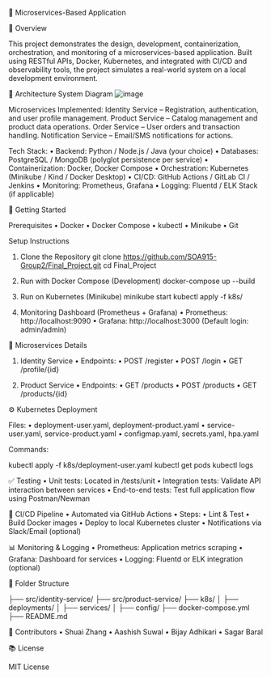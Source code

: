 🧩 Microservices-Based Application

📌 Overview

This project demonstrates the design, development, containerization, orchestration, and monitoring of a microservices-based application. Built using RESTful APIs, Docker, Kubernetes, and integrated with CI/CD and observability tools, the project simulates a real-world system on a local development environment.

🧱 Architecture
System Diagram
![image](https://github.com/user-attachments/assets/6d0a43f0-30e9-4051-b276-af1c9f71bce7)


Microservices Implemented:
	Identity Service – Registration, authentication, and user profile management.
 	Product Service – Catalog management and product data operations.
  	Order Service – User orders and transaction handling.
   	Notification Service – Email/SMS notifications for actions.

Tech Stack:
	•	Backend: Python / Node.js / Java (your choice)
	•	Databases: PostgreSQL / MongoDB (polyglot persistence per service)
	•	Containerization: Docker, Docker Compose
	•	Orchestration: Kubernetes (Minikube / Kind / Docker Desktop)
	•	CI/CD: GitHub Actions / GitLab CI / Jenkins
	•	Monitoring: Prometheus, Grafana
	•	Logging: Fluentd / ELK Stack (if applicable)

🚀 Getting Started

Prerequisites
	•	Docker
	•	Docker Compose
	•	kubectl
	•	Minikube
	•	Git

Setup Instructions

1.	Clone the Repository
   git clone https://github.com/SOA915-Group2/Final_Project.git
   cd Final_Project

2.	Run with Docker Compose (Development)
   docker-compose up --build

3.	Run on Kubernetes (Minikube)
   minikube start
   kubectl apply -f k8s/

4.	Monitoring Dashboard (Prometheus + Grafana)
	•	Prometheus: http://localhost:9090
	•	Grafana: http://localhost:3000 (Default login: admin/admin)

🔧 Microservices Details

1. Identity Service
	•	Endpoints:
	•	POST /register
	•	POST /login
	•	GET /profile/{id}

2. Product Service
	•	Endpoints:
	•	GET /products
	•	POST /products
	•	GET /products/{id}



⚙️ Kubernetes Deployment

Files:
	•	deployment-user.yaml, deployment-product.yaml
	•	service-user.yaml, service-product.yaml
	•	configmap.yaml, secrets.yaml, hpa.yaml

Commands:

kubectl apply -f k8s/deployment-user.yaml
kubectl get pods
kubectl logs <pod-name>

✅ Testing
	•	Unit tests: Located in /tests/unit
	•	Integration tests: Validate API interaction between services
	•	End-to-end tests: Test full application flow using Postman/Newman

🔄 CI/CD Pipeline
	•	Automated via GitHub Actions
	•	Steps:
	•	Lint & Test
	•	Build Docker images
	•	Deploy to local Kubernetes cluster
	•	Notifications via Slack/Email (optional)

📊 Monitoring & Logging
	•	Prometheus: Application metrics scraping
	•	Grafana: Dashboard for services
	•	Logging: Fluentd or ELK integration (optional)

📂 Folder Structure

├── src/identity-service/
├── src/product-service/
├── k8s/
│   ├── deployments/
│   ├── services/
│   ├── config/
├── docker-compose.yml
├── README.md

👥 Contributors
	•	Shuai Zhang
	•	Aashish Suwal
	•	Bijay Adhikari
	•	Sagar Baral

📚 License

MIT License
